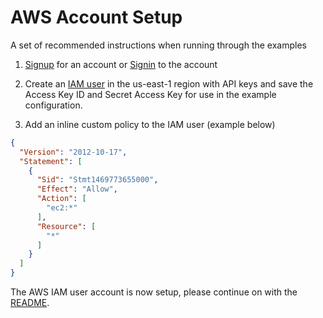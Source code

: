 # AWS Account Setup

A set of recommended instructions when running through the examples

1. [Signup] for an account or [Signin] to the account

[Signup]: https://portal.aws.amazon.com/gp/aws/developer/registration/index.html
[Signin]: https://console.aws.amazon.com/

2. Create an [IAM user] in the us-east-1 region with API keys and save
   the Access Key ID and Secret Access Key for use in the example
   configuration.

[IAM user]: https://console.aws.amazon.com/iam/home?region=us-east-1#users

3. Add an inline custom policy to the IAM user (example below)

```json
{
  "Version": "2012-10-17",
  "Statement": [
    {
      "Sid": "Stmt1469773655000",
      "Effect": "Allow",
      "Action": [
        "ec2:*"
      ],
      "Resource": [
        "*"
      ]
    }
  ]
}
```

The AWS IAM user account is now setup, please continue on with the
[README].

[README]: README.md
